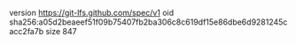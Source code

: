 version https://git-lfs.github.com/spec/v1
oid sha256:a05d2beaeef51f09b75407fb2ba306c8c619df15e86dbe6d9281245cacc2fa7b
size 847
